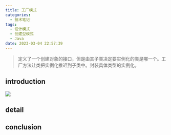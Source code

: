 ```yaml
---
title: 工厂模式
categories:
  - 技术笔记
tags:
  - 设计模式
  - 创建型模式
  - Java
date: 2023-03-04 22:57:39
---
```


>定义了一个创建对象的接口，但是由其子类决定要实例化的类是哪一个。工厂方法让类把实例化推迟到子类中。封装具体类型的实例化。

## introduction
![](http://cdn-0.plantuml.com/plantuml/png/bLF1QW8n4BtdAm9U5D4lwC7YjOWWz59w6BFJ6BhPX6IsLBVssnlS1f5jfkvjN_QzcVScarKa2DJQMi0-KW15KjKGerJEBjyITE6ut9hJ2NRf4sKdvl82fGiLXildT4V1D7ec9hBBLSuzIGK4mblMMGmxh0z6WNOxEjQuhi7swkvFxkPOe34b3uWHC_jRVZXJITNIb7Lp4tiYcKJyy7BNdYuRi7X5bMlruGeZj0eJV3AH93dlqs7CZdr03m6ditomX_U4RWFbN-upWNckgv4sO1EvCD8HMVbHFwFM1k-ulorwZy4rXkVUMVJH-yjkTf60Z3htGx1Wcb_dBw-bwCCDuKAMl0inlFI7hyNY_pNdXTdb20t_04JXPPVqLmgdBAuJwvJV7qRABDCuuVXs_3ZvV4EdAsogrjO_)

## detail
 


## conclusion
